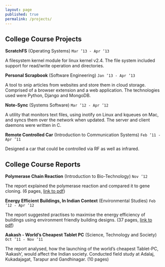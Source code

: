 ```yaml
---
layout: page
published: true
permalink: /projects/
---
```


## College Course Projects

**ScratchFS** (Operating Systems)
`Mar ’13 - Apr ’13`

A filesystem kernel module for linux kernel v2.4. The file system included support for read/write operation and directories.

**Personal Scrapbook** (Software Engineering)
`Jan ’13 - Apr ’13`

A tool to snip articles from websites and store them in cloud storage. Comprised of a browser extension and a web application. The technologies used were Python, Django and MongoDB.

**Note-Sync** (Systems Software)
`Mar ’12 - Apr ’12`

A utility that monitors text files, using inotify on Linux and kqueues on Mac, and syncs them over the network when updated. The server and client daemons were written in C.

**Remote Controlled Car** (Introduction to Communication Systems)
`Feb ’11 - Apr ’11`

Designed a car that could be controlled via RF as well as infrared.

## College Course Reports

**Polymerase Chain Reaction** (Introduction to Bio-Technology)
`Nov ’12`

The report explained the polymerase reaction and compared it to gene cloning. (6 pages, [link to pdf](https://dl.dropboxusercontent.com/u/9020146/resources/reports/polymerase_chain_reaction.pdf))

**Energy Efficient Buildings, In Indian Context** (Environmental Studies)
`Feb ’12 - Apr ’12`

The report suggested practises to maximise the energy efficiency of buildings using environment friendly building designs. (37 pages, [link to pdf](https://dl.dropboxusercontent.com/u/9020146/resources/reports/energy_efficient_buildings.pdf))

**Aakash - World’s Cheapest Tablet PC** (Science, Technology and Society)
`Oct ’11 - Nov ’11`

The report analysed, how the launching of the world’s cheapest Tablet-PC, ‘Aakash’, would affect the Indian society. Conducted field study at Adalaj, Kukadajagat, Tarapur and Gandhinagar. (10 pages)